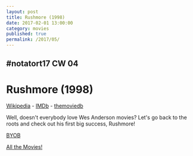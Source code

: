 ```yaml
---
layout: post
title: Rushmore (1998)
date: 2017-02-01 13:00:00
category: movies
published: true
permalink: /2017/05/
---
```



## \#notatort17 CW 04

# Rushmore (1998)



[Wikipedia](https://cl.ly/2v1d423x0L1x) - [IMDb](http://www.imdb.com/title/tt0128445/?ref_=nm_flmg_dr_15) - [themoviedb](https://www.themoviedb.org/movie/11545-rushmore)

Well, doesn't everybody love Wes Anderson movies? Let's go back to the roots and check out his first big success, Rushmore!

<a href="http://en.wikipedia.org/wiki/BYOB_(beverage)">BYOB</a>

[All the Movies!](http://notatort.com/allthemovies/)

<!--include jquery & backstretch-->

<script type="text/javascript" src="https://ajax.googleapis.com/ajax/libs/jquery/1.7.2/jquery.min.js"></script>

<script type="text/javascript" src="http://notatort.com/jquery.backstretch.min.js"></script>

<script type="text/javascript">

$(function(){

     $(window).resize(function(){
     
         if($(this).width() >= 767){
         
             $.backstretch("http://notatort.com/bg1705.jpg", {speed: 150});
             
         }
         
      })
      
      .resize();//trigger resize on page load
      
});

</script>
